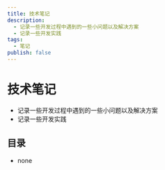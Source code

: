 ```yaml
---
title: 技术笔记
description:
  - 记录一些开发过程中遇到的一些小问题以及解决方案
  - 记录一些开发实践
tags:
  - 笔记
publish: false
---
```


# 技术笔记

- 记录一些开发过程中遇到的一些小问题以及解决方案
- 记录一些开发实践

## 目录

- none
